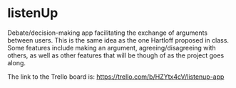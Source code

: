 # listenUp
Debate/decision-making app facilitating the exchange of arguments between users. This is the same idea as the one Hartloff proposed in class. Some features include making an argument, agreeing/disagreeing with others, as well as other features that will be though of as the project goes along.

The link to the Trello board is: https://trello.com/b/HZYtx4cV/listenup-app


